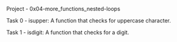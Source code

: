 Project - 0x04-more_functions_nested-loops

Task 0 - isupper: A function that checks for uppercase character.

Task 1 - isdigit: A function that checks for a digit.
